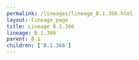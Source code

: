 ```yaml
---
permalink: /lineages/lineage_B.1.366.html
layout: lineage_page
title: Lineage B.1.366
lineage: B.1.366
parent: B.1
children: ['B.1.366']
---
```


